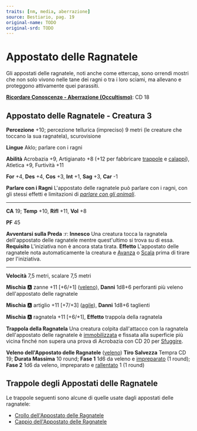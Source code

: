 ```yaml
---
traits: [nm, media, aberrazione]
source: Bestiario, pag. 19
original-name: TODO
original-srd: TODO
---
```


# Appostato delle Ragnatele

Gli appostati delle ragnatele, noti anche come ettercap, sono orrendi mostri che non solo vivono nelle tane dei ragni o tra i loro sciami, ma allevano e proteggono attivamente quei parassiti.

**[Ricordare Conoscenze - Aberrazione (Occultismo)](/azioni/ricordare-conoscenze)**: CD 18

## Appostato delle Ragnatele - Creatura 3

**Percezione** +10; percezione tellurica (impreciso) 9 metri (le creature che toccano la sua ragnatela), scurovisione

**Lingue** Aklo; parlare con i ragni

**Abilità** Acrobazia +9, Artigianato +8 (+12 per fabbricare [trappole](/tratti/trappola) e [calappi](/tratti/calappio)), Atletica +9, Furtività +11

**For** +4, **Des** +4, **Cos** +3, **Int** +1, **Sag** +3, **Car** -1

**Parlare con i Ragni** L'appostato delle ragnatele può parlare con i ragni, con gli stessi effetti e limitazioni di *[parlare con gli animali](/incantesimi/parlare-con-gli-animali)*.

***

**CA** 19; **Temp** +10, **Rifl** +11, **Vol** +8

**PF** 45

**Avventarsi sulla Preda** :r: **Innesco** Una creatura tocca la ragnatela dell'appostato delle ragnatele mentre quest'ultimo si trova su di essa. **Requisito** L'iniziativa non è ancora stata tirata. **Effetto** L'appostato delle ragnatele nota automaticamente la creatura e [Avanza](/azioni/avanzare) o [Scala](/azioni/scalare) prima di tirare per l'iniziativa.

***

**Velocità** 7,5 metri, scalare 7,5 metri

**Mischia** :a: zanne +11 \[+6/+1] ([veleno](/tratti/veleno)), **Danni** 1d8+6 perforanti più veleno dell'appostato delle ragnatele

**Mischia** :a: artiglio +11 \[+7/+3] ([agile](/tratti/agile)), **Danni** 1d8+6 taglienti

**Mischia** :a: ragnatela +11 \[+6/+1], **Effetto** trappola della ragnatela

**Trappola della Ragnatela** Una creatura colpita dall'attacco con la ragnatela dell'appostato delle ragnatele è [immobilizzata](/condizioni/immobilizzato) e fissata alla superficie più vicina finché non supera una prova di Acrobazia con CD 20 per [Sfuggire](/azioni/sfuggire).

**Veleno dell'Appostato delle Ragnatele** ([veleno](/tratti/veleno)) **Tiro Salvezza** Tempra CD 19; **Durata Massima** 10 round; **Fase 1** 1d6 da veleno e [impreparato](/condizioni/impreparato) (1 round); **Fase 2** 1d6 da veleno, impreparato e [rallentato](/condizioni/rallentato) 1 (1 round)

## **Trappole degli Appostati delle Ragnatele**

Le trappole seguenti sono alcune di quelle usate dagli appostati delle ragnatele:

*   [Crollo dell'Appostato delle Ragnatele](/pericoli/crollo-dellappostato-delle-ragnatele)
*   [Cappio dell'Appostato delle Ragnatele](/pericoli/cappio-dellappostato-delle-ragnatele)
